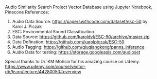 Audio Similarity Search Project 
 Vector Database using Jupyter Notebook, Pinecone 
References:
1. Audio Data Source: https://paperswithcode.com/dataset/esc-50 by Karol J. Piczak
2. ESC: Environmental Sound Classification
3. Data Source: https://github.com/karoldvl/ESC-50/archive/master.zip
4. Data Defination: https://github.com/karolpiczak/ESC-50 
5. Audio Tagging: https://github.com/qiuqiangkong/panns_inference 
6. Audio Data for testing: https://storage.googleapis.com/audioset

Special thanks to Dr. KM Mohsin for his amazing course on Udemy.
https://www.udemy.com/course/vector-db/learn/lecture/44280050#overview
